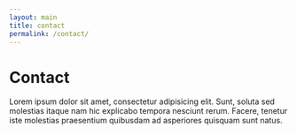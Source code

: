```yaml
---
layout: main
title: contact
permalink: /contact/
---
```


# Contact

Lorem ipsum dolor sit amet, consectetur adipisicing elit. Sunt, soluta sed molestias itaque nam hic explicabo tempora nesciunt rerum. Facere, tenetur iste molestias praesentium quibusdam ad asperiores quisquam sunt natus.